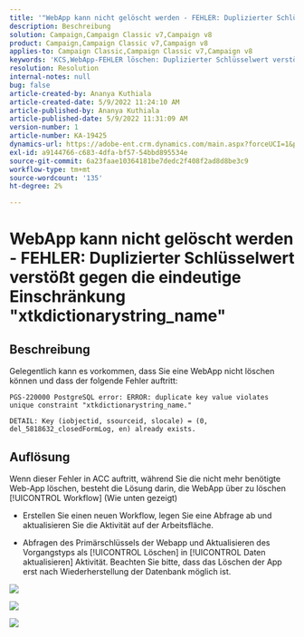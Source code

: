 ```yaml
---
title: '"WebApp kann nicht gelöscht werden - FEHLER: Duplizierter Schlüsselwert verstößt gegen die eindeutige Einschränkung "xtkdictionarystring_name"'''
description: Beschreibung
solution: Campaign,Campaign Classic v7,Campaign v8
product: Campaign,Campaign Classic v7,Campaign v8
applies-to: Campaign Classic,Campaign Classic v7,Campaign v8
keywords: 'KCS,WebApp-FEHLER löschen: Duplizierter Schlüsselwert verstößt gegen die eindeutige Einschränkung "xtkdictionarystring_name"'
resolution: Resolution
internal-notes: null
bug: false
article-created-by: Ananya Kuthiala
article-created-date: 5/9/2022 11:24:10 AM
article-published-by: Ananya Kuthiala
article-published-date: 5/9/2022 11:31:09 AM
version-number: 1
article-number: KA-19425
dynamics-url: https://adobe-ent.crm.dynamics.com/main.aspx?forceUCI=1&pagetype=entityrecord&etn=knowledgearticle&id=4a2bc686-8acf-ec11-a7b5-0022480a8e40
exl-id: a9144766-c683-4dfa-bf57-54bbd895534e
source-git-commit: 6a23faae10364181be7dedc2f408f2ad8d8be3c9
workflow-type: tm+mt
source-wordcount: '135'
ht-degree: 2%

---
```


# WebApp kann nicht gelöscht werden - FEHLER: Duplizierter Schlüsselwert verstößt gegen die eindeutige Einschränkung &quot;xtkdictionarystring_name&quot;

## Beschreibung


Gelegentlich kann es vorkommen, dass Sie eine WebApp nicht löschen können und dass der folgende Fehler auftritt:

```
PGS-220000 PostgreSQL error: ERROR: duplicate key value violates unique constraint "xtkdictionarystring_name."

DETAIL: Key (iobjectid, ssourceid, slocale) = (0, del_5818632_closedFormLog, en) already exists.
```

## Auflösung


Wenn dieser Fehler in ACC auftritt, während Sie die nicht mehr benötigte Web-App löschen, besteht die Lösung darin, die WebApp über zu löschen [!UICONTROL Workflow] (Wie unten gezeigt)

- Erstellen Sie einen neuen Workflow, legen Sie eine Abfrage ab und aktualisieren Sie die Aktivität auf der Arbeitsfläche.

- Abfragen des Primärschlüssels der Webapp und Aktualisieren des Vorgangstyps als [!UICONTROL Löschen] in [!UICONTROL Daten aktualisieren] Aktivität. Beachten Sie bitte, dass das Löschen der App erst nach Wiederherstellung der Datenbank möglich ist.

![](assets/5cd987f7-8acf-ec11-a7b5-0022480a8e40.png)

![](assets/bf56c710-8bcf-ec11-a7b5-0022480a8e40.png)



![](assets/da9b0818-8bcf-ec11-a7b5-0022480a8e40.png)
